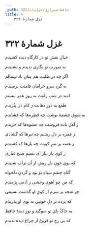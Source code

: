 ```yaml
---
_path: حافظ-شیرازی/غزلیات/322
title: >-
    غزل شمارهٔ ۳۲۲
---
```

# غزل شمارهٔ ۳۲۲

<div class="b" id="bn1"><div class="m1"><p>خیالِ نقشِ تو در کارگاهِ دیده کشیدم</p></div>
<div class="m2"><p>به صورتِ تو نگاری ندیدم و نشنیدم</p></div></div>
<div class="b" id="bn2"><div class="m1"><p>اگر چه در طلبت هم عِنانِ باد شِمالم</p></div>
<div class="m2"><p>به گَردِ سروِ خرامانِ قامتت نرسیدم</p></div></div>
<div class="b" id="bn3"><div class="m1"><p>امید در شبِ زلفت به روزِ عمر نبستم</p></div>
<div class="m2"><p>طمع به دورِ دهانت ز کامِ دل بِبُریدم</p></div></div>
<div class="b" id="bn4"><div class="m1"><p>به شوق چشمهٔ نوشت چه قطره‌ها که فشاندم</p></div>
<div class="m2"><p>ز لَعلِ باده فروشت چه عشوه‌ها که خریدم</p></div></div>
<div class="b" id="bn5"><div class="m1"><p>ز غمزه بر دلِ ریشم چه تیرها که گشادی</p></div>
<div class="m2"><p>ز غصه بر سرِ کویت چه بارها که کشیدم</p></div></div>
<div class="b" id="bn6"><div class="m1"><p>ز کویِ یار بیار ای نسیمِ صبح غباری</p></div>
<div class="m2"><p>که بویِ خونِ دلِ ریش از آن تراب شنیدم</p></div></div>
<div class="b" id="bn7"><div class="m1"><p>گناهِ چشمِ سیاهِ تو بود و گردنِ دلخواه</p></div>
<div class="m2"><p>که من چو آهویِ وحشی ز آدمی بِرَمیدم</p></div></div>
<div class="b" id="bn8"><div class="m1"><p>چو غنچه بر سرم از کویِ او گذشت نسیمی</p></div>
<div class="m2"><p>که پرده بر دلِ خونین به بویِ او بِدَریدَم</p></div></div>
<div class="b" id="bn9"><div class="m1"><p>به خاکْ پایِ تو سوگند و نورِ دیدهٔ حافظ</p></div>
<div class="m2"><p>که بی رخِ تو فروغ از چراغ دیده ندیدم</p></div></div>
